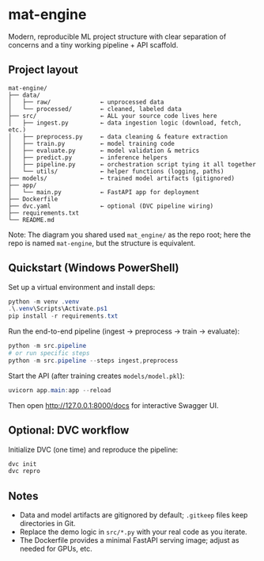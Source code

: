 # mat-engine

Modern, reproducible ML project structure with clear separation of concerns and a tiny working pipeline + API scaffold.

## Project layout

```
mat-engine/
├── data/
│   ├── raw/              ← unprocessed data
│   └── processed/        ← cleaned, labeled data
├── src/                  ← ALL your source code lives here
│   ├── ingest.py         ← data ingestion logic (download, fetch, etc.)
│   ├── preprocess.py     ← data cleaning & feature extraction
│   ├── train.py          ← model training code
│   ├── evaluate.py       ← model validation & metrics
│   ├── predict.py        ← inference helpers
│   ├── pipeline.py       ← orchestration script tying it all together
│   └── utils/            ← helper functions (logging, paths)
├── models/               ← trained model artifacts (gitignored)
├── app/
│   └── main.py           ← FastAPI app for deployment
├── Dockerfile
├── dvc.yaml              ← optional (DVC pipeline wiring)
├── requirements.txt
└── README.md
```

Note: The diagram you shared used `mat_engine/` as the repo root; here the repo is named `mat-engine`, but the structure is equivalent.

## Quickstart (Windows PowerShell)

Set up a virtual environment and install deps:

```powershell
python -m venv .venv
.\.venv\Scripts\Activate.ps1
pip install -r requirements.txt
```

Run the end-to-end pipeline (ingest → preprocess → train → evaluate):

```powershell
python -m src.pipeline
# or run specific steps
python -m src.pipeline --steps ingest,preprocess
```

Start the API (after training creates `models/model.pkl`):

```powershell
uvicorn app.main:app --reload
```

Then open http://127.0.0.1:8000/docs for interactive Swagger UI.

## Optional: DVC workflow

Initialize DVC (one time) and reproduce the pipeline:

```powershell
dvc init
dvc repro
```

## Notes

- Data and model artifacts are gitignored by default; `.gitkeep` files keep directories in Git.
- Replace the demo logic in `src/*.py` with your real code as you iterate.
- The Dockerfile provides a minimal FastAPI serving image; adjust as needed for GPUs, etc.